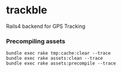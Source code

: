 trackble
========

Rails4 backend for GPS Tracking


### Precompiling assets

```
bundle exec rake tmp:cache:clear --trace
bundle exec rake assets:clean --trace
bundle exec rake assets:precompile --trace
```